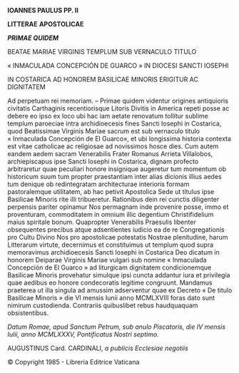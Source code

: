 **IOANNES PAULUS PP. II**

**LITTERAE** **APOSTOLICAE**

***PRIMAE QUIDEM***

BEATAE MARIAE VIRGINIS TEMPLUM SUB VERNACULO TITULO

« INMACULADA CONCEPCIÓN DE GUARCO » IN DIOCESI SANCTI IOSEPHI

IN COSTARICA AD HONOREM BASILICAE MINORIS ERIGITUR AC DIGNITATEM

Ad perpetuam rei memoriam. – Primae quidem videntur origines antiquioris civitatis Carthaginis recentiorisque Litoris Divitis in America repeti posse ac debere eo ipso ex loco ubi hac iam aetate renovatum tollitur sublime templum paroeciae intra archidioecesis fines Sancti Iosephi in Costarica, quod Beatissimae Virginis Mariae sacrum est sub vernaculo titulo « Inmaculada Concepción de El Guarcο», et ubi longissima historia contexta est vitae catholicae ac religiosae ad novissimos hosce dies. Cum autem eandem aedem sacram Venerabilis Frater Romanus Arrieta Villalobos, archiepiscapus ipse Sancti Iosephi in Costarica, dignam profecto arbitraretur quae peculiari honore insignique augeretur tum momentum ob historicum suum tum propter praestantiam inter alias dicionis illius aedes tum denique ob redintegratam architecturae interioris formam pastoralemque utilitatem, ab hac petivit Apostolica Sede ut titulus ipse Basilicae Minoris rite illi tribueretur. Ratiοnibus dein rei cunctis diligenter perpensis pariter οpinamur Nοs permagnam inde provenire posse, immo et proventuram, commoditatem in omnium illic degentium Christifidelium maius spiritale bonum. Quapropter Venerabilis Praesulis libenter obsequentes precibus atque adsentientes iudicio ea de re Congregationis pro Cultu Divino Nοs pro apostolicae potestatis Nostrae plenitudine, harum Litterarum virtute, decernimus et constituimus ut templum quod supra memoravimus archidioecesis Sancti Iosephi in Costarica Deo dicatum in hοnοrem Deiparae Virginis Mariae vulgari sub nomine « Inmaculada Concepción de Εl Guarco » ad liturgicam dignitatem condicionemque Basilicae Minoris provehatur simulque ipsi cuncta addantur iura et privilegia quae aedibus eο honore condecoratis legitime congruunt. Mandamus praeterea ut illa singula ad amussim adserventur quae ex Decreto « De titulo Basilicae Minoris » die VI mensis Iunii annο MCMLXVIII foras dato sunt nimirum custodienda. Contrariis quibuslibet rebus haudquaquam obsistentibus.

*Datum Romae, apud Sanctum Petrum, sub anulο Piscatoris, die IV mensis Iulii, annο MCMLXXXV, Pontificatus Nostri septimo.*

AUGUSTINUS Card. CARDINALI, *a publicis Ecclesiae negotiis*

© Copyright 1985 - Libreria Editrice Vaticana